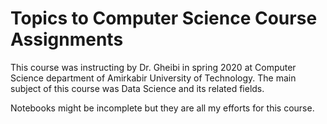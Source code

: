 # Topics to Computer Science Course Assignments
This course was instructing by Dr. Gheibi in spring 2020 at Computer Science department of Amirkabir University of Technology. The main subject of this course was Data Science and its related fields.

Notebooks might be incomplete but they are all my efforts for this course.
